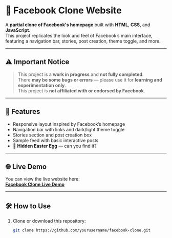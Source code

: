 # 📘 Facebook Clone Website

A **partial clone of Facebook's homepage** built with **HTML**, **CSS**, and **JavaScript**.  
This project replicates the look and feel of Facebook’s main interface, featuring a navigation bar, stories, post creation, theme toggle, and more.

---

## ⚠️ **Important Notice**

> This project is a **work in progress** and **not fully completed**.  
> There **may be some bugs or errors** — please use it for **learning and experimentation only**.  
> This project is **not affiliated with or endorsed by Facebook**.

---

## 🚀 Features

- Responsive layout inspired by Facebook’s homepage  
- Navigation bar with links and dark/light theme toggle  
- Stories section and post creation box  
- Sample feed with basic interactive posts  
- 🎉 **Hidden Easter Egg** — can you find it?

---

## 🌐 Live Demo

You can view the live website here:  
[**Facebook Clone Live Demo**](https://aaryanbanskota.github.io/copy-website/index.html)  

---

## 🛠️ How to Use

1. Clone or download this repository:
   ```bash
   git clone https://github.com/yourusername/facebook-clone.git
